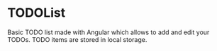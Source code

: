# TODOList

Basic TODO list made with Angular which allows to add and edit your TODOs. TODO items are stored in local storage.
